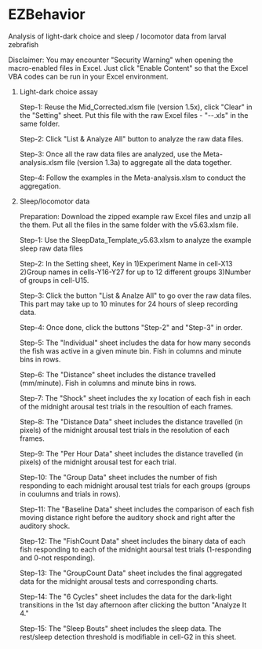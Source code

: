 # EZBehavior
Analysis of light-dark choice and sleep / locomotor data from larval zebrafish

Disclaimer: You may encounter "Security Warning" when opening the macro-enabled files in Excel. Just click "Enable Content" so that the Excel VBA codes can be run in your Excel environment.

1. Light-dark choice assay
    
    Step-1: Reuse the Mid_Corrected.xlsm file (version 1.5x), click "Clear" in the "Setting" sheet. Put this file with the raw Excel files - "--.xls" in the same folder.
    
    Step-2: Click "List & Analyze All" button to analyze the raw data files.
    
    Step-3: Once all the raw data files are analyzed, use the Meta-analysis.xlsm file (version 1.3a) to aggregate all the data together.
    
    Step-4: Follow the examples in the Meta-analysis.xlsm to conduct the aggregation.

2. Sleep/locomotor data

    Preparation: Download the zipped example raw Excel files and unzip all the them. Put all the files in the same folder with the v5.63.xlsm file.    

    Step-1: Use the SleepData_Template_v5.63.xlsm to analyze the example sleep raw data files
    
    Step-2: In the Setting sheet, Key in 1)Experiment Name in cell-X13 2)Group names in cells-Y16-Y27 for up to 12 different groups 3)Number of groups in cell-U15.
    
    Step-3: Click the button "List & Analze All" to go over the raw data files. This part may take up to 10 minutes for 24 hours of sleep recording data.
    
    Step-4: Once done, click the buttons "Step-2" and "Step-3" in order.
    
    Step-5: The "Individual" sheet includes the data for how many seconds the fish was active in a given minute bin. Fish in columns and minute bins in rows.
    
    Step-6: The "Distance" sheet includes the distance travelled (mm/minute). Fish in columns and minute bins in rows.
    
    Step-7: The "Shock" sheet includes the xy location of each fish in each of the midnight arousal test trials in the resoultion of each frames.
    
    Step-8: The "Distance Data" sheet includes the distance travelled (in pixels) of the midnight arousal test trials in the resolution of each frames.
    
    Step-9: The "Per Hour Data" sheet includes the distance travelled (in pixels) of the midnight arousal test for each trial.
    
    Step-10: The "Group Data" sheet includes the number of fish responding to each midnight arousal test trials for each groups (groups in coulumns and trials in rows).
    
    Step-11: The "Baseline Data" sheet includes the comparison of each fish moving distance right before the auditory shock and right after the auditory shock.
    
    Step-12: The "FishCount Data" sheet includes the binary data of each fish responding to each of the midnight aoursal test trials (1-responding and 0-not responding).
    
    Step-13: The "GroupCount Data" sheet includes the final aggregated data for the midnight arousal tests and corresponding charts.
    
    Step-14: The "6 Cycles" sheet includes the data for the dark-light transitions in the 1st day afternoon after clicking the button "Analyze It 4."
    
    Step-15: The "Sleep Bouts" sheet includes the sleep data. The rest/sleep detection threshold is modifiable in cell-G2 in this sheet. 
